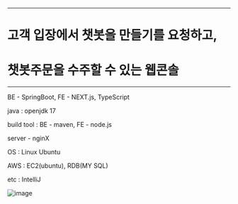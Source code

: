 ------------------------------------------

# 고객 입장에서 챗봇을 만들기를 요청하고,
# 챗봇주문을 수주할 수 있는 웹콘솔

------------------------------------------

BE - SpringBoot, FE - NEXT.js, TypeScript

java : openjdk 17

build tool : BE - maven, FE - node.js

server - nginX

OS : Linux Ubuntu

AWS : EC2(ubuntu), RDB(MY SQL)

etc : IntelliJ

![image](https://github.com/user-attachments/assets/90bafaf6-54f3-4309-9fef-3dde0c677132)
